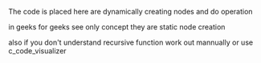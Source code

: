 The code is placed here are dynamically creating nodes and do operation 

in geeks for geeks see only concept they are static node creation

also if you don't understand recursive function work out mannually or use c_code_visualizer
